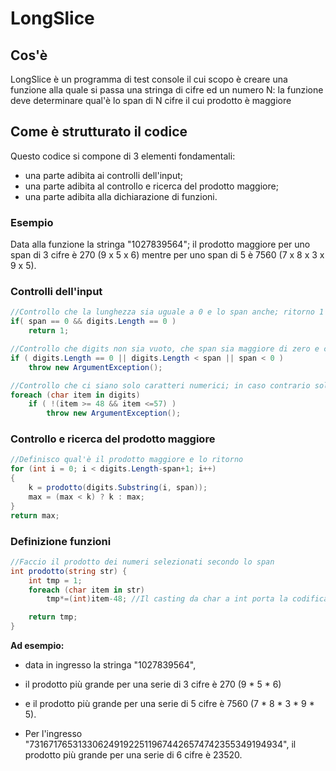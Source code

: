 # LongSlice
## Cos'è

LongSlice è un programma di test console il cui scopo è creare una funzione alla quale si passa una stringa di cifre ed un numero N: la funzione deve determinare qual'è lo span di N cifre il cui prodotto è maggiore

## Come è strutturato il codice

Questo codice si compone di 3 elementi fondamentali:
 * una parte adibita ai controlli dell'input;
 * una parte adibita al controllo e ricerca del prodotto maggiore;
 * una parte adibita alla dichiarazione di funzioni.

### Esempio
Data alla funzione la stringa "1027839564"; il prodotto maggiore per uno span di 3 cifre è 270 (9 x 5 x 6) mentre per uno span di 5 è 7560 (7 x 8 x 3 x 9 x 5).


### Controlli dell'input
```C#
//Controllo che la lunghezza sia uguale a 0 e lo span anche; ritorno 1 nel caso
if( span == 0 && digits.Length == 0 )
    return 1;

//Controllo che digits non sia vuoto, che span sia maggiore di zero e che non sia maggiore della lunghezza di digits
if ( digits.Length == 0 || digits.Length < span || span < 0 )
    throw new ArgumentException();

//Controllo che ci siano solo caratteri numerici; in caso contrario sollevo un eccezzione
foreach (char item in digits)
    if ( !(item >= 48 && item <=57) )
        throw new ArgumentException();


```

### Controllo e ricerca del prodotto maggiore
```C#
//Definisco qual'è il prodotto maggiore e lo ritorno
for (int i = 0; i < digits.Length-span+1; i++)
{
    k = prodotto(digits.Substring(i, span));
    max = (max < k) ? k : max;
}
return max;
```

### Definizione funzioni
```C#
//Faccio il prodotto dei numeri selezionati secondo lo span
int prodotto(string str) {
    int tmp = 1;
    foreach (char item in str)
        tmp*=(int)item-48; //Il casting da char a int porta la codifica ascii del char in intero: lo 0 in ascii è 48, quindi si sottrae zero al numero sottoposto al casting

    return tmp;
}
```


**Ad esempio:**

- data in ingresso la stringa "1027839564", 
- il prodotto più grande per una serie di 3 cifre è 270 (9 * 5 * 6)
- e il prodotto più grande per una serie di 5 cifre è 7560 (7 * 8 * 3 * 9 * 5).

- Per l'ingresso "73167176531330624919225119674426574742355349194934", il prodotto più grande per una serie di 6 cifre è 23520.


